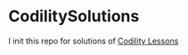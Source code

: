 # CodilitySolutions

I init this repo for solutions of [Codility Lessons](https://codility.com/programmers/lessons/)
